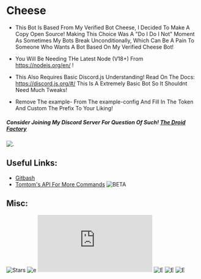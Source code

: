 # Cheese
- This Bot Is Based From My Verified Bot Cheese, I Decided To Make A Copy Open Source!
Making This Choice Was A "Do I Do I Not" Moment As Sometimes My Bots Break Unconditionally, Which Can Be A Pain To Someone Who Wants A Bot Based On My Verified Cheese Bot!

- You Will Be Needing THe Latest Node (V18+) From https://nodejs.org/en/ !
- This Also Requires Basic Discord.js Understanding! Read On The Docs: https://discord.js.org/#/ This Is A Extremely Basic Bot So It Shouldnt Need Much Tweaks!

- Remove The example- From The example-config And Fill In The Token And Custom The Prefix To Your Liking!


##### Consider Joining My Discord Server For Question Of Such! [The Droid Factory](https://discord.gg/763gUAQDHq)
![.](https://img.shields.io/discord/1028696197424234626?style=for-the-badge)


## Useful Links:

- [Gitbash](https://gitforwindows.org/)
- [Tomtom's API For More Commands](http://tomtomvader298.uk/api/) ![BETA](https://img.shields.io/badge/Status-BETA-purple)

## Misc:
![Stars](https://img.shields.io/github/stars/Tomtom-Skywalker/cheese?style=plastic) ![e](https://img.shields.io/maintenance/yes/2022) ![E](https://img.shields.io/node/v/discord.js) ![E](https://img.shields.io/github/repo-size/Tomtom-Skywalker/cheese) ![E](https://img.shields.io/github/sponsors/Tomtom-Skywalker) ![E](https://img.shields.io/github/checks-status/Tomtom-Skywalker/cheese/main)
 

